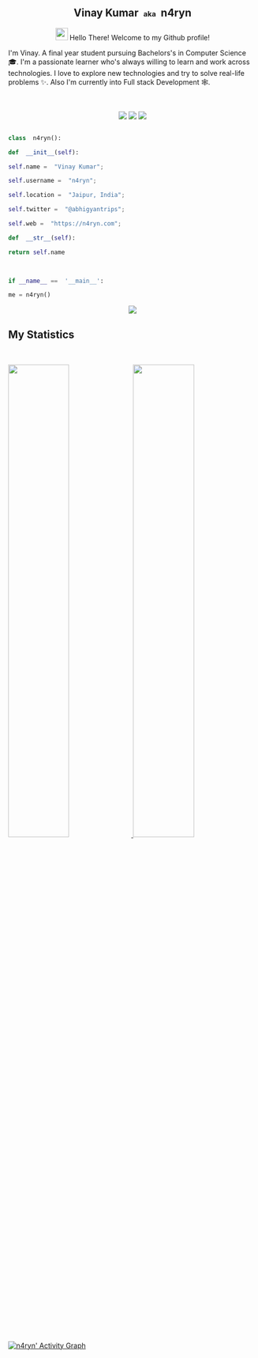 ### <h2 align="center">Vinay Kumar &nbsp;<small><small>aka</small></small> &nbsp;n4ryn</h2>

<div align="center"><img src="https://media.giphy.com/media/hvRJCLFzcasrR4ia7z/giphy.gif" width="25px">
Hello There! Welcome to my Github profile!</div>

I'm Vinay. A final year student pursuing Bachelors's in Computer Science 🎓. I'm a passionate learner who's always willing to learn and work across technologies. I love to explore new technologies and try to solve real-life problems ✨. Also I'm currently into Full stack Development 🕸️.
  

<br>

  

<p>

<div align="center">

<img  src="https://img.shields.io/badge/-HTML-c58545?style=for-the-badge&logo=html5&logoColor=c58545&labelColor=282828">

<img  src="https://img.shields.io/badge/-CSS-d1a01f?style=for-the-badge&logo=css3&logoColor=d1a01f&labelColor=282828">

<img  src="https://img.shields.io/badge/-Python-98b982?style=for-the-badge&logo=python&logoColor=98b982&labelColor=282828">

</div>

</p>

  

```python

class  n4ryn():

def  __init__(self):

self.name =  "Vinay Kumar";

self.username =  "n4ryn";

self.location =  "Jaipur, India";

self.twitter =  "@abhigyantrips";

self.web =  "https://n4ryn.com";

def  __str__(self):

return self.name

  

if __name__ ==  '__main__':

me = n4ryn()

```

  

<div align="center">

<a  href="https://open.spotify.com/user/cggf2l2oc3jlpwpfwk0p2wgjx">

<img  src="https://readme-spotify-tingz.vercel.app/api/now-playing">

</a>

</div>
  
  
## My Statistics

<br/>

<p align="left">

<a  href="https://n4ryn.com/">

<img  width="49.5%"  src="https://github-readme-stats.vercel.app/api?username=n4ryn&show_icons=true&theme=gruvbox&hide_border=true" />

<img  width="49.5%"  src="https://github-readme-streak-stats.herokuapp.com/?user=n4ryn&theme=gruvbox&hide_border=true" />

</a>

</p>

<br>

  

[![n4ryn' Activity Graph](https://activity-graph.herokuapp.com/graph?username=n4ryn&custom_title=Vinay%20Kumar's%20Contribution%20Graph&theme=gruvbox&bg_color=282828&hide_border=true&line=d1a01f&point=c58545)](https://n4ryn.com/)
